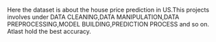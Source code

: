 Here the dataset is about the house price prediction in US.This projects involves under DATA CLEANING,DATA MANIPULATION,DATA PREPROCESSING,MODEL BUILDING,PREDICTION PROCESS and so on.
Atlast hold the best accuracy.
